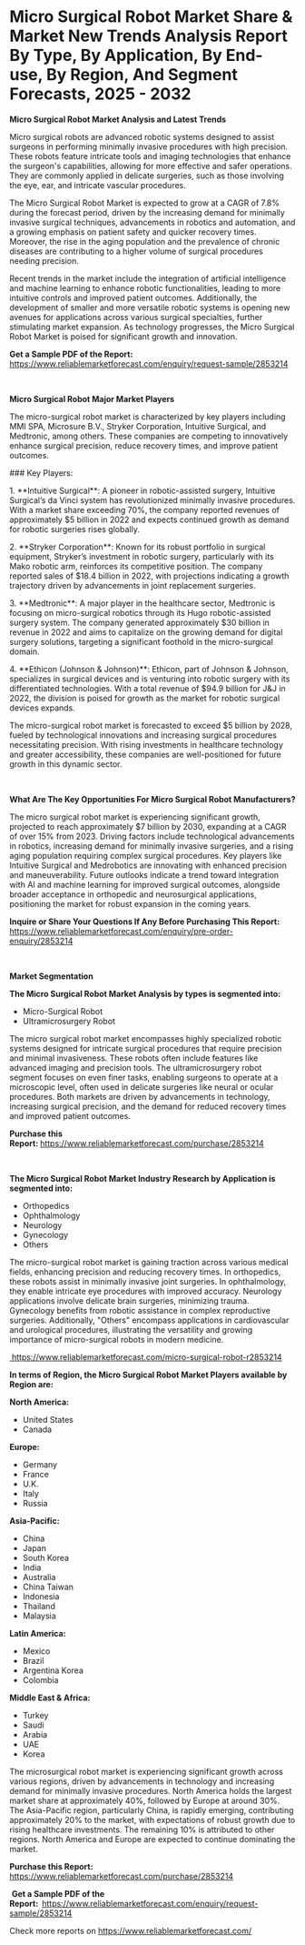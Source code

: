 <p><h1>Micro Surgical Robot Market Share & Market New Trends Analysis Report By Type, By Application, By End-use, By Region, And Segment Forecasts, 2025 - 2032</h1></p><p><strong>Micro Surgical Robot Market Analysis and Latest Trends</strong></p>
<p><p>Micro surgical robots are advanced robotic systems designed to assist surgeons in performing minimally invasive procedures with high precision. These robots feature intricate tools and imaging technologies that enhance the surgeon's capabilities, allowing for more effective and safer operations. They are commonly applied in delicate surgeries, such as those involving the eye, ear, and intricate vascular procedures.</p><p>The Micro Surgical Robot Market is expected to grow at a CAGR of 7.8% during the forecast period, driven by the increasing demand for minimally invasive surgical techniques, advancements in robotics and automation, and a growing emphasis on patient safety and quicker recovery times. Moreover, the rise in the aging population and the prevalence of chronic diseases are contributing to a higher volume of surgical procedures needing precision.</p><p>Recent trends in the market include the integration of artificial intelligence and machine learning to enhance robotic functionalities, leading to more intuitive controls and improved patient outcomes. Additionally, the development of smaller and more versatile robotic systems is opening new avenues for applications across various surgical specialties, further stimulating market expansion. As technology progresses, the Micro Surgical Robot Market is poised for significant growth and innovation.</p></p>
<p><strong>Get a Sample PDF of the Report:&nbsp;</strong> <a href="https://www.reliablemarketforecast.com/enquiry/request-sample/2853214?utm_campaign=3171&utm_medium=2&utm_source=Github&utm_content=ia&utm_term=11032025&utm_id=micro-surgical-robot">https://www.reliablemarketforecast.com/enquiry/request-sample/2853214</a></p>
<p>&nbsp;</p>
<p><strong>Micro Surgical Robot Major Market Players</strong></p>
<p><p>The micro-surgical robot market is characterized by key players including MMI SPA, Microsure B.V., Stryker Corporation, Intuitive Surgical, and Medtronic, among others. These companies are competing to innovatively enhance surgical precision, reduce recovery times, and improve patient outcomes.</p><p>### Key Players:</p><p>1. **Intuitive Surgical**: A pioneer in robotic-assisted surgery, Intuitive Surgical’s da Vinci system has revolutionized minimally invasive procedures. With a market share exceeding 70%, the company reported revenues of approximately $5 billion in 2022 and expects continued growth as demand for robotic surgeries rises globally.</p><p>2. **Stryker Corporation**: Known for its robust portfolio in surgical equipment, Stryker’s investment in robotic surgery, particularly with its Mako robotic arm, reinforces its competitive position. The company reported sales of $18.4 billion in 2022, with projections indicating a growth trajectory driven by advancements in joint replacement surgeries.</p><p>3. **Medtronic**: A major player in the healthcare sector, Medtronic is focusing on micro-surgical robotics through its Hugo robotic-assisted surgery system. The company generated approximately $30 billion in revenue in 2022 and aims to capitalize on the growing demand for digital surgery solutions, targeting a significant foothold in the micro-surgical domain.</p><p>4. **Ethicon (Johnson & Johnson)**: Ethicon, part of Johnson & Johnson, specializes in surgical devices and is venturing into robotic surgery with its differentiated technologies. With a total revenue of $94.9 billion for J&J in 2022, the division is poised for growth as the market for robotic surgical devices expands.</p><p>The micro-surgical robot market is forecasted to exceed $5 billion by 2028, fueled by technological innovations and increasing surgical procedures necessitating precision. With rising investments in healthcare technology and greater accessibility, these companies are well-positioned for future growth in this dynamic sector.</p></p>
<p>&nbsp;</p>
<p><strong>What Are The Key Opportunities For Micro Surgical Robot Manufacturers?</strong></p>
<p><p>The micro surgical robot market is experiencing significant growth, projected to reach approximately $7 billion by 2030, expanding at a CAGR of over 15% from 2023. Driving factors include technological advancements in robotics, increasing demand for minimally invasive surgeries, and a rising aging population requiring complex surgical procedures. Key players like Intuitive Surgical and Medrobotics are innovating with enhanced precision and maneuverability. Future outlooks indicate a trend toward integration with AI and machine learning for improved surgical outcomes, alongside broader acceptance in orthopedic and neurosurgical applications, positioning the market for robust expansion in the coming years.</p></p>
<p><strong>Inquire or Share Your Questions If Any Before Purchasing This Report:</strong> <a href="https://www.reliablemarketforecast.com/enquiry/pre-order-enquiry/2853214?utm_campaign=3171&utm_medium=2&utm_source=Github&utm_content=ia&utm_term=11032025&utm_id=micro-surgical-robot">https://www.reliablemarketforecast.com/enquiry/pre-order-enquiry/2853214</a></p>
<p>&nbsp;</p>
<p><strong>Market Segmentation</strong></p>
<p><strong>The Micro Surgical Robot Market Analysis by types is segmented into:</strong></p>
<p><ul><li>Micro-Surgical Robot</li><li>Ultramicrosurgery Robot</li></ul></p>
<p><p>The micro surgical robot market encompasses highly specialized robotic systems designed for intricate surgical procedures that require precision and minimal invasiveness. These robots often include features like advanced imaging and precision tools. The ultramicrosurgery robot segment focuses on even finer tasks, enabling surgeons to operate at a microscopic level, often used in delicate surgeries like neural or ocular procedures. Both markets are driven by advancements in technology, increasing surgical precision, and the demand for reduced recovery times and improved patient outcomes.</p></p>
<p><strong>Purchase this Report:&nbsp;</strong><a href="https://www.reliablemarketforecast.com/purchase/2853214?utm_campaign=3171&utm_medium=2&utm_source=Github&utm_content=ia&utm_term=11032025&utm_id=micro-surgical-robot">https://www.reliablemarketforecast.com/purchase/2853214</a></p>
<p>&nbsp;</p>
<p><strong>The Micro Surgical Robot Market Industry Research by Application is segmented into:</strong></p>
<p><ul><li>Orthopedics</li><li>Ophthalmology</li><li>Neurology</li><li>Gynecology</li><li>Others</li></ul></p>
<p><p>The micro-surgical robot market is gaining traction across various medical fields, enhancing precision and reducing recovery times. In orthopedics, these robots assist in minimally invasive joint surgeries. In ophthalmology, they enable intricate eye procedures with improved accuracy. Neurology applications involve delicate brain surgeries, minimizing trauma. Gynecology benefits from robotic assistance in complex reproductive surgeries. Additionally, "Others" encompass applications in cardiovascular and urological procedures, illustrating the versatility and growing importance of micro-surgical robots in modern medicine.</p></p>
<p><a href="https://www.reliablemarketforecast.com/micro-surgical-robot-r2853214?utm_campaign=3171&utm_medium=2&utm_source=Github&utm_content=ia&utm_term=11032025&utm_id=micro-surgical-robot">&nbsp;https://www.reliablemarketforecast.com/micro-surgical-robot-r2853214</a></p>
<p><strong>In terms of Region, the Micro Surgical Robot Market Players available by Region are:</strong></p>
<p>
    <p> <strong> North America: </strong>
        <ul>
            <li>United States</li>
            <li>Canada</li>
        </ul>
        </p> 
    <p> <strong> Europe: </strong>
        <ul>
            <li>Germany</li>
            <li>France</li>
            <li>U.K.</li>
            <li>Italy</li>
            <li>Russia</li>
        </ul>
        </p> 
    <p> <strong> Asia-Pacific: </strong>
        <ul>
            <li>China</li>
            <li>Japan</li>
            <li>South Korea</li>
            <li>India</li>
            <li>Australia</li>
            <li>China Taiwan</li>
            <li>Indonesia</li>
            <li>Thailand</li>
            <li>Malaysia</li>
        </ul>
        </p> 
    <p> <strong> Latin America: </strong>
        <ul>
            <li>Mexico</li>
            <li>Brazil</li>
            <li>Argentina Korea</li>
            <li>Colombia</li>
        </ul>
        </p> 
    <p> <strong> Middle East & Africa: </strong>
        <ul>
            <li>Turkey</li>
            <li>Saudi</li>
            <li>Arabia</li>
            <li>UAE</li>
            <li>Korea</li>
        </ul>
    </p>
    </p>
<p><p>The microsurgical robot market is experiencing significant growth across various regions, driven by advancements in technology and increasing demand for minimally invasive procedures. North America holds the largest market share at approximately 40%, followed by Europe at around 30%. The Asia-Pacific region, particularly China, is rapidly emerging, contributing approximately 20% to the market, with expectations of robust growth due to rising healthcare investments. The remaining 10% is attributed to other regions. North America and Europe are expected to continue dominating the market.</p></p>
<p><strong>Purchase this Report: </strong><a href="https://www.reliablemarketforecast.com/purchase/2853214?utm_campaign=3171&utm_medium=2&utm_source=Github&utm_content=ia&utm_term=11032025&utm_id=micro-surgical-robot">https://www.reliablemarketforecast.com/purchase/2853214</a></p>
<p>&nbsp;<strong>Get a Sample PDF of the Report:&nbsp;&nbsp;</strong><a href="https://www.reliablemarketforecast.com/enquiry/request-sample/2853214?utm_campaign=3171&utm_medium=2&utm_source=Github&utm_content=ia&utm_term=11032025&utm_id=micro-surgical-robot">https://www.reliablemarketforecast.com/enquiry/request-sample/2853214</a></p>
<p><strong></strong></p>
<p>Check more reports on <a href="https://www.reliablemarketforecast.com/?utm_campaign=3171&utm_medium=2&utm_source=Github&utm_content=ia&utm_term=11032025&utm_id=micro-surgical-robot">https://www.reliablemarketforecast.com/</a></p>